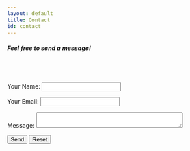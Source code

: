 ```yaml
---
layout: default
title: Contact
id: contact
---
```

<h5>Feel free to send a message!</h5>

<br>

<br>

<form name="contact" method="POST" data-netlify="true">
    <p>
        <label> Your Name: <input type="text" name="name"/> </label>
    </p>
    <p>
        <label> Your Email: <input type="email" name="email"/> </label>
    </p>
    <p>
       <label> Message: <textarea name:"message" id="message" cols="40" rows="2"></textarea> </label>
    </p>
    <p>
        <button type="submit"> Send</button>
        <button type="reset"> Reset</button>
    </p>
</form>
